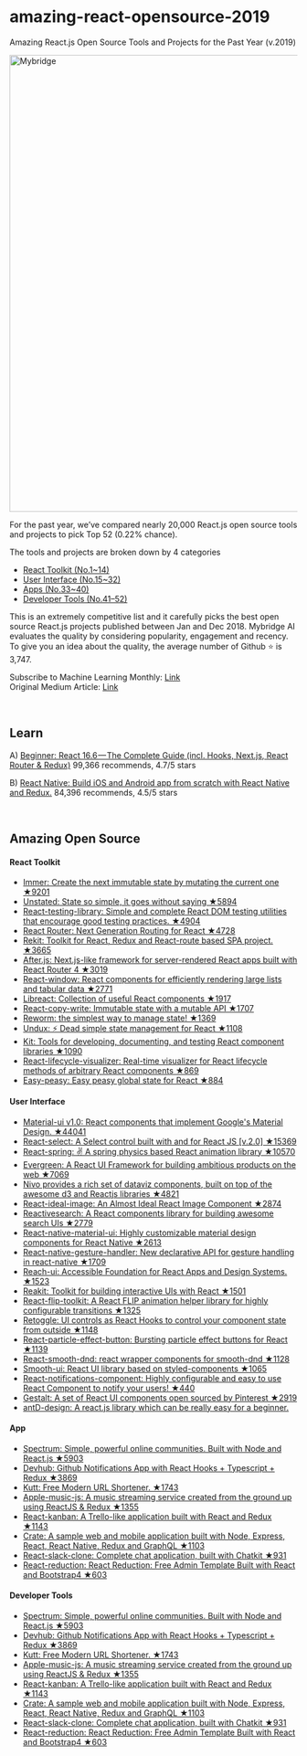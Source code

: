 # amazing-react-opensource-2019
Amazing React.js Open Source Tools and Projects for the Past Year (v.2019) 

<a href="https://medium.mybridge.co/amazing-react-js-open-source-of-the-year-v-2019-364d057ac3f3"><img src="react-open-source-2019.png" width="800" alt="Mybridge"></a>

For the past year, we’ve compared nearly 20,000 React.js open source tools and projects to pick Top 52 (0.22% chance).

The tools and projects are broken down by 4 categories

- [React Toolkit (No.1~14)](#React-Toolkit)
- [User Interface (No.15~32)](#User-Interface)
- [Apps (No.33~40)](#App)
- [Developer Tools (No.41–52)](#Developer-Tools)

This is an extremely competitive list and it carefully picks the best open source React.js projects published between Jan and Dec 2018. Mybridge AI evaluates the quality by considering popularity, engagement and recency. To give you an idea about the quality, the average number of Github ⭐️ is 3,747.

Subscribe to Machine Learning Monthly: [Link](https://github.com/Mybridge/reactjs-open-source) <br>
Original Medium Article: [Link](https://medium.mybridge.co/amazing-react-js-open-source-of-the-year-v-2019-364d057ac3f3)


<br>

## Learn

A) [Beginner: React 16.6 — The Complete Guide (incl. Hooks, Next.js, React Router & Redux)](http://bit.ly/2CKGqkt) 99,366 recommends, 4.7/5 stars

B) [React Native: Build iOS and Android app from scratch with React Native and Redux.](http://bit.ly/2lLyx6f) 84,396 recommends, 4.5/5 stars

<br>

## Amazing Open Source


#### React Toolkit
* [Immer: Create the next immutable state by mutating the current one ★9201](https://github.com/mweststrate/immer) <br>
* [Unstated: State so simple, it goes without saying ★5894](https://github.com/jamiebuilds/unstated) <br>
* [React-testing-library: Simple and complete React DOM testing utilities that encourage good testing practices. ★4904](https://github.com/kentcdodds/react-testing-library) <br>
* [React Router: Next Generation Routing for React ★4728](https://github.com/reach/router) <br>
* [Rekit: Toolkit for React, Redux and React-route based SPA project. ★3665](https://github.com/supnate/rekit) <br>
* [After.js: Next.js-like framework for server-rendered React apps built with React Router 4 ★3019](https://github.com/jaredpalmer/after.js) <br>
* [React-window: React components for efficiently rendering large lists and tabular data ★2771](https://github.com/bvaughn/react-window) <br>
* [Libreact: Collection of useful React components ★1917](https://github.com/streamich/libreact) <br>
* [React-copy-write: Immutable state with a mutable API ★1707](https://github.com/aweary/react-copy-write) <br>
* [Reworm: the simplest way to manage state! ★1369](https://github.com/pedronauck/reworm) <br>
* [Undux: ⚡️ Dead simple state management for React ★1108](https://github.com/bcherny/undux) <br>
* [Kit: Tools for developing, documenting, and testing React component libraries ★1090](https://github.com/c8r/kit) <br>
* [React-lifecycle-visualizer: Real-time visualizer for React lifecycle methods of arbitrary React components ★869](https://github.com/Oblosys/react-lifecycle-visualizer) <br>
* [Easy-peasy: Easy peasy global state for React ★884](https://github.com/ctrlplusb/easy-peasy) <br>

#### User Interface
* [Material-ui v1.0: React components that implement Google's Material Design. ★44041](https://github.com/mui-org/material-ui) <br>
* [React-select: A Select control built with and for React JS [v.2.0] ★15369](https://github.com/JedWatson/react-select) <br>
* [React-spring: ✌️ A spring physics based React animation library ★10570](https://github.com/react-spring/react-spring) <br>
* [Evergreen: A React UI Framework for building ambitious products on the web ★7069](https://github.com/segmentio/evergreen) <br>
* [Nivo provides a rich set of dataviz components, built on top of the awesome d3 and Reactjs libraries ★4821](https://github.com/plouc/nivo) <br>
* [React-ideal-image: An Almost Ideal React Image Component ★2874](https://github.com/stereobooster/react-ideal-image) <br>
* [Reactivesearch: A React components library for building awesome search UIs ★2779](https://github.com/appbaseio/reactivesearch) <br>
* [React-native-material-ui: Highly customizable material design components for React Native ★2613](https://github.com/xotahal/react-native-material-ui) <br>
* [React-native-gesture-handler: New declarative API for gesture handling in react-native ★1709](https://github.com/kmagiera/react-native-gesture-handler) <br>
* [Reach-ui: Accessible Foundation for React Apps and Design Systems. ★1523](https://github.com/reach/reach-ui) <br>
* [Reakit: Toolkit for building interactive UIs with React ★1501](https://github.com/reakit/reakit) <br>
* [React-flip-toolkit: A React FLIP animation helper library for highly configurable transitions ★1325](https://github.com/aholachek/react-flip-toolkit) <br>
* [Retoggle: UI controls as React Hooks to control your component state from outside ★1148](https://github.com/Raathigesh/retoggle) <br>
* [React-particle-effect-button: Bursting particle effect buttons for React ★1139](https://github.com/transitive-bullshit/react-particle-effect-button) <br>
* [React-smooth-dnd: react wrapper components for smooth-dnd ★1128](https://github.com/kutlugsahin/react-smooth-dnd) <br>
* [Smooth-ui: React UI library based on styled-components ★1065](https://github.com/smooth-code/smooth-ui) <br>
* [React-notifications-component: Highly configurable and easy to use React Component to notify your users! ★440](https://github.com/teodosii/react-notifications-component) <br>
* [Gestalt: A set of React UI components open sourced by Pinterest ★2919](https://github.com/pinterest/gestalt) <br>
* [antD-design: A react.js library which can be really easy for a beginner.](https://github.com/ant-design/ant-design) <br>

#### App
* [Spectrum: Simple, powerful online communities. Built with Node and React.js ★5903](https://github.com/withspectrum/spectrum) <br>
* [Devhub: Github Notifications App with React Hooks + Typescript + Redux ★3869](https://github.com/devhubapp/devhub) <br>
* [Kutt: Free Modern URL Shortener. ★1743](https://github.com/thedevs-network/kutt) <br>
* [Apple-music-js: A music streaming service created from the ground up using ReactJS & Redux ★1355](https://github.com/tvillarete/apple-music-js) <br>
* [React-kanban: A Trello-like application built with React and Redux ★1143](https://github.com/markusenglund/react-kanban) <br>
* [Crate: A sample web and mobile application built with Node, Express, React, React Native, Redux and GraphQL ★1103](https://github.com/atulmy/crate) <br>
* [React-slack-clone: Complete chat application, built with Chatkit ★931](https://github.com/pusher/react-slack-clone) <br>
* [React-reduction: React Reduction: Free Admin Template Built with React and Bootstrap4 ★603](https://github.com/reduction-admin/react-reduction) <br>

#### Developer Tools
* [Spectrum: Simple, powerful online communities. Built with Node and React.js ★5903](https://github.com/withspectrum/spectrum) <br>
* [Devhub: Github Notifications App with React Hooks + Typescript + Redux ★3869](https://github.com/devhubapp/devhub) <br>
* [Kutt: Free Modern URL Shortener. ★1743](https://github.com/thedevs-network/kutt) <br>
* [Apple-music-js: A music streaming service created from the ground up using ReactJS & Redux ★1355](https://github.com/tvillarete/apple-music-js) <br>
* [React-kanban: A Trello-like application built with React and Redux ★1143](https://github.com/markusenglund/react-kanban) <br>
* [Crate: A sample web and mobile application built with Node, Express, React, React Native, Redux and GraphQL ★1103](https://github.com/atulmy/crate) <br>
* [React-slack-clone: Complete chat application, built with Chatkit ★931](https://github.com/pusher/react-slack-clone) <br>
* [React-reduction: React Reduction: Free Admin Template Built with React and Bootstrap4 ★603](https://github.com/reduction-admin/react-reduction) <br>
